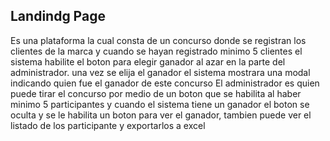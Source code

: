 ## Landindg Page

Es una plataforma la cual consta de un concurso donde se registran los clientes de la marca y cuando se hayan registrado minimo 5 clientes el sistema habilite el boton para elegir ganador al azar en la parte del administrador.
una vez se elija el ganador el sistema mostrara una modal indicando quien fue el ganador de este concurso 
El administrador es quien puede tirar el concurso por medio de un boton que se habilita al haber minimo 5 participantes y cuando el sistema tiene un ganador el boton se oculta y se le habilita un boton para ver el ganador, tambien puede ver el listado de los participante y exportarlos a excel
